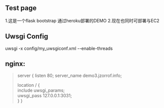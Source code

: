 Test page
-----
1.这是一个flask bootstrap 通过heroku部署的DEMO
2.现在也同时可部署与EC2

Uwsgi Config
-----
uwsgi -x config/my_uwsgiconf.xml --enable-threads

nginx:
-----
>server {
>	listen 80;
>	server_name demo3.jzorrof.info;
>
>	location / {<br>
>		include uwsgi_params;<br>
>		uwsgi_pass 127.0.0.1:3031;<br>
>	}
>}